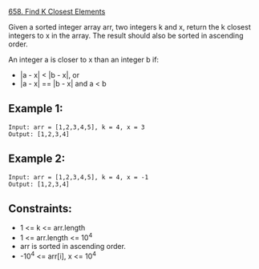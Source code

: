 [658. Find K Closest Elements](https://leetcode-cn.com/problems/find-k-closest-elements/)

Given a sorted integer array arr, two integers k and x, return the k closest integers to x in the array. The result should also be sorted in ascending order.

An integer a is closer to x than an integer b if:

* |a - x| < |b - x|, or
* |a - x| == |b - x| and a < b

## Example 1:
```
Input: arr = [1,2,3,4,5], k = 4, x = 3
Output: [1,2,3,4]
```

## Example 2:
```
Input: arr = [1,2,3,4,5], k = 4, x = -1
Output: [1,2,3,4]
```

## Constraints:

* 1 <= k <= arr.length
* 1 <= arr.length <= 10<sup>4</sup>
* arr is sorted in ascending order.
* -10<sup>4</sup> <= arr[i], x <= 10<sup>4</sup>
